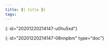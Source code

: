 ```yaml
---
title: {{ title }}
tags:
---
```

{: id="20201220214147-u0hu5xd"}


{: id="20201220214147-08nnpbm" type="doc"}
